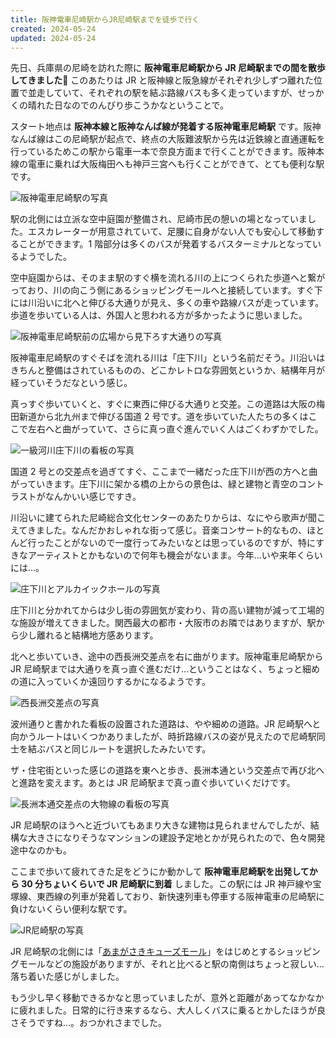 ```yaml
---
title: 阪神電車尼崎駅からJR尼崎駅までを徒歩で行く
created: 2024-05-24
updated: 2024-05-24
---
```


先日、兵庫県の尼崎を訪れた際に **阪神電車尼崎駅から JR 尼崎駅までの間を散歩してきました🚶** このあたりは JR と阪神線と阪急線がそれぞれ少しずつ離れた位置で並走していて、それぞれの駅を結ぶ路線バスも多く走っていますが、せっかくの晴れた日なのでのんびり歩こうかなということで。

スタート地点は **阪神本線と阪神なんば線が発着する阪神電車尼崎駅** です。阪神なんば線はこの尼崎駅が起点で、終点の大阪難波駅から先は近鉄線と直通運転を行っているためこの駅から電車一本で奈良方面まで行くことができます。阪神本線の電車に乗れば大阪梅田へも神戸三宮へも行くことができて、とても便利な駅です。

![阪神電車尼崎駅の写真](a4dc7e1f-fa3f-4365-5318-d14a123ecd00)

駅の北側には立派な空中庭園が整備され、尼崎市民の憩いの場となっていました。エスカレーターが用意されていて、足腰に自身がない人でも安心して移動することができます。1 階部分は多くのバスが発着するバスターミナルとなっているようでした。

空中庭園からは、そのまま駅のすぐ横を流れる川の上につくられた歩道へと繋がっており、川の向こう側にあるショッピングモールへと接続しています。すぐ下には川沿いに北へと伸びる大通りが見え、多くの車や路線バスが走っています。歩道を歩いている人は、外国人と思われる方が多かったように思いました。

![阪神電車尼崎駅前の広場から見下ろす大通りの写真](e7fff0e5-dd75-46d2-8e11-4aef040e4900)

阪神電車尼崎駅のすぐそばを流れる川は「庄下川」という名前だそう。川沿いはきちんと整備はされているものの、どこかレトロな雰囲気というか、結構年月が経っていそうだなという感じ。

真っすぐ歩いていくと、すぐに東西に伸びる大通りと交差。この道路は大阪の梅田新道から北九州まで伸びる国道 2 号です。道を歩いていた人たちの多くはここで左右へと曲がっていて、さらに真っ直ぐ進んでいく人はごくわずかでした。

![一級河川庄下川の看板の写真](c5c00e55-7904-433d-266d-29e0cfec9c00)

国道 2 号との交差点を過ぎてすぐ、ここまで一緒だった庄下川が西の方へと曲がっていきます。庄下川に架かる橋の上からの景色は、緑と建物と青空のコントラストがなんかいい感じですき。

川沿いに建てられた尼崎総合文化センターのあたりからは、なにやら歌声が聞こえてきました。なんだかおしゃれな街って感じ。音楽コンサート的なもの、ほとんど行ったことがないので一度行ってみたいなとは思っているのですが、特にすきなアーティストとかもないので何年も機会がないまま。今年…いや来年くらいには…。

![庄下川とアルカイックホールの写真](a89bf656-3cbf-4ba9-def4-98f934205800)

庄下川と分かれてからは少し街の雰囲気が変わり、背の高い建物が減って工場的な施設が増えてきました。関西最大の都市・大阪市のお隣ではありますが、駅から少し離れると結構地方感あります。

北へと歩いていき、途中の西長洲交差点を右に曲がります。阪神電車尼崎駅から JR 尼崎駅までは大通りを真っ直ぐ進むだけ…ということはなく、ちょっと細めの道に入っていくか遠回りするかになるようです。

![西長洲交差点の写真](0e67feee-7250-42bb-cd83-dd1837380100)

波州通りと書かれた看板の設置された道路は、やや細めの道路。JR 尼崎駅へと向かうルートはいくつかありましたが、時折路線バスの姿が見えたので尼崎駅同士を結ぶバスと同じルートを選択したみたいです。

ザ・住宅街といった感じの道路を東へと歩き、長洲本通という交差点で再び北へと進路を変えます。あとは JR 尼崎駅まで真っ直ぐ歩いていくだけです。

![長洲本通交差点の大物線の看板の写真](08a3ed25-bf4d-4f19-603e-f9ec59d5d000)

JR 尼崎駅のほうへと近づいてもあまり大きな建物は見られませんでしたが、結構な大きさになりそうなマンションの建設予定地とかが見られたので、色々開発途中なのかも。

ここまで歩いて疲れてきた足をどうにか動かして **阪神電車尼崎駅を出発してから 30 分ちょいくらいで JR 尼崎駅に到着** しました。この駅には JR 神戸線や宝塚線、東西線の列車が発着しており、新快速列車も停車する阪神電車の尼崎駅に負けないくらい便利な駅です。

![JR尼崎駅の写真](a1fa2581-8928-490c-8d44-2f4747635900)

JR 尼崎駅の北側には「[あまがさきキューズモール](https://qs-mall.jp/amagasaki/)」をはじめとするショッピングモールなどの施設がありますが、それと比べると駅の南側はちょっと寂しい…落ち着いた感じがしました。

もう少し早く移動できるかなと思っていましたが、意外と距離があってなかなかに疲れました。日常的に行き来するなら、大人しくバスに乗るとかしたほうが良さそうですね…。おつかれさまでした。
